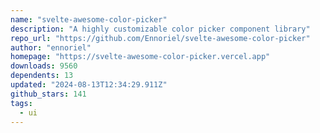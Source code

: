 ```yaml
---
name: "svelte-awesome-color-picker"
description: "A highly customizable color picker component library"
repo_url: "https://github.com/Ennoriel/svelte-awesome-color-picker"
author: "ennoriel"
homepage: "https://svelte-awesome-color-picker.vercel.app"
downloads: 9560
dependents: 13
updated: "2024-08-13T12:34:29.911Z"
github_stars: 141
tags: 
  - ui
---
```

